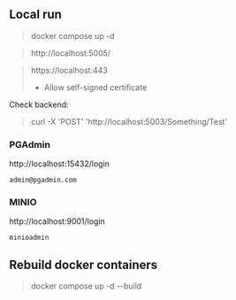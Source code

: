 
## Local run

> docker compose up -d

> http://localhost:5005/

> https://localhost:443
>   * Allow self-signed certificate

Check backend:
> curl -X 'POST' 'http://localhost:5003/Something/Test'


### PGAdmin
http://localhost:15432/login

`admin@pgadmin.com`

### MINIO
http://localhost:9001/login

`minioadmin`

## Rebuild docker containers

> docker compose up -d --build